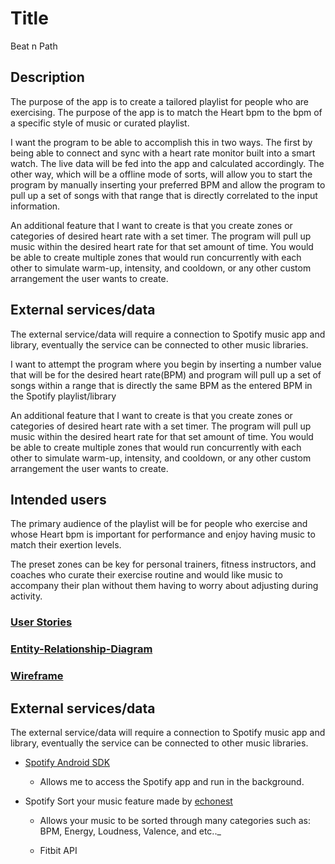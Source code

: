 # Title

Beat n Path

## Description

The purpose of the app is to create a tailored playlist for people who are exercising. The purpose of the app is to match the Heart bpm to the bpm of a specific style of music or curated playlist.


I want the program to be able to accomplish this in two ways. The first by being able to connect and sync with a heart rate monitor built into a smart watch. The live data will be fed into the app and calculated accordingly. The other way, which will be a offline mode of sorts, will allow you to start the program by manually inserting your preferred BPM and allow the program to pull up a set of songs with that range that is directly correlated to the input information.

An additional feature that I want to create is that you create zones or categories of desired heart rate with a set timer. The program will pull up music within the desired heart rate for that set amount of time. You would be able to create multiple zones that would run concurrently with each other to simulate warm-up, intensity, and cooldown, or any other custom arrangement the user wants to create.


## External services/data
The external service/data will require a connection to Spotify music app and library, eventually the service can be connected to other music libraries.

I want to attempt the program where you begin by inserting a number value that will be for the desired heart rate(BPM) and program will pull up a set of songs within a range that is directly the same BPM as the entered BPM in the Spotify playlist/library

An additional feature that I want to create is that you create zones or categories of desired heart rate with a set timer. The program will pull up music within the desired heart rate for that set amount of time. You would be able to create multiple zones that would run concurrently with each other to simulate warm-up, intensity, and cooldown, or any other custom arrangement the user wants to create.

## Intended users

The primary audience of the playlist will be for people who exercise and whose Heart bpm is important for performance and enjoy having music to match their exertion levels.

The preset zones can be key for personal trainers, fitness instructors, and coaches who curate their exercise routine and would like music to accompany their plan without them having to worry about adjusting during activity.

### [User Stories](C:\Users\steve\Desktop\bootcamp\projects\android-project-idea-1-stevezun\user-stories.md)

### [Entity-Relationship-Diagram](erd.md)

### [Wireframe](wireframe.md)

## External services/data
The external service/data will require a connection to Spotify music app and library, eventually the service can be connected to other music libraries.


- [Spotify Android SDK](https://developer.spotify.com/documentation/android/)
  - Allows me to access the Spotify app and run in the background.

- Spotify Sort your music feature made by [echonest](https://github.com/plamere/SortYourMusic)
  -  Allows your music to be sorted through many categories such as: BPM, Energy, Loudness, Valence, and etc.._

  - Fitbit API
